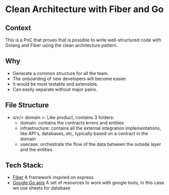# Clean Architecture with Fiber and Go

## Context
This is a PoC that proves that is possible to write well-structured code with Golang and Fiber using
the clean architecture pattern.

## Why
- Generate a common structure for all the team.
- The onboarding of new developers will become easier.
- It would be most testable and extensible.
- Can easily separate without major pains.

## File Structure
- src/< domain >: Like product, contains 3 folders:
    - domain: contains the contracts errors and entities
    - infrastructure: contains all the external integration implementations, like API's, databases, etc, typically based on a contract in the domain
    - usecase: orchestrate the flow of the data between the outside layer and the entities.

## Tech Stack:
- [Fiber](https://github.com/gofiber/fiber) A framework inspired on express
- [Google Go apis](https://github.com/googleapis/google-api-go-client) A set of resources to work with google tools, in this case we use sheets for database 
